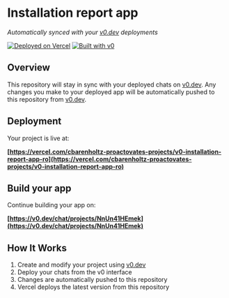 # Installation report app

*Automatically synced with your [v0.dev](https://v0.dev) deployments*

[![Deployed on Vercel](https://img.shields.io/badge/Deployed%20on-Vercel-black?style=for-the-badge&logo=vercel)](https://vercel.com/cbarenholtz-proactovates-projects/v0-installation-report-app-ro)
[![Built with v0](https://img.shields.io/badge/Built%20with-v0.dev-black?style=for-the-badge)](https://v0.dev/chat/projects/NnUn41HEmek)

## Overview

This repository will stay in sync with your deployed chats on [v0.dev](https://v0.dev).
Any changes you make to your deployed app will be automatically pushed to this repository from [v0.dev](https://v0.dev).

## Deployment

Your project is live at:

**[https://vercel.com/cbarenholtz-proactovates-projects/v0-installation-report-app-ro](https://vercel.com/cbarenholtz-proactovates-projects/v0-installation-report-app-ro)**

## Build your app

Continue building your app on:

**[https://v0.dev/chat/projects/NnUn41HEmek](https://v0.dev/chat/projects/NnUn41HEmek)**

## How It Works

1. Create and modify your project using [v0.dev](https://v0.dev)
2. Deploy your chats from the v0 interface
3. Changes are automatically pushed to this repository
4. Vercel deploys the latest version from this repository